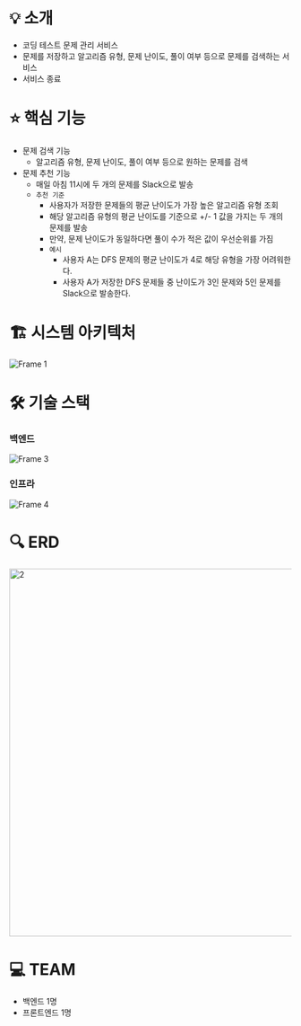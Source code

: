# 💡 소개

- 코딩 테스트 문제 관리 서비스
- 문제를 저장하고 알고리즘 유형, 문제 난이도, 풀이 여부 등으로 문제를 검색하는 서비스
- 서비스 종료

# ⭐️ 핵심 기능

- 문제 검색 기능
    - 알고리즘 유형, 문제 난이도, 풀이 여부 등으로 원하는 문제를 검색
- 문제 추천 기능
    - 매일 아침 11시에 두 개의 문제를 Slack으로 발송
    - `추천 기준`
        - 사용자가 저장한 문제들의 평균 난이도가 가장 높은 알고리즘 유형 조회
        - 해당 알고리즘 유형의 평균 난이도를 기준으로 +/- 1 값을 가지는 두 개의 문제를 발송
        - 만약, 문제 난이도가 동일하다면 풀이 수가 적은 값이 우선순위를 가짐
        - `예시`
            - 사용자 A는 DFS 문제의 평균 난이도가 4로 해당 유형을 가장 어려워한다.
            - 사용자 A가 저장한 DFS 문제들 중 난이도가 3인 문제와 5인 문제를 Slack으로 발송한다.

# 🏗️ 시스템 아키텍처
![Frame 1](https://github.com/youKeon/ProblemSolvingQueue/assets/96862049/3e05dfe1-dd85-4aea-9362-bfec882fa47f)

# 🛠️ 기술 스택
### 백엔드
![Frame 3](https://github.com/youKeon/ProblemSolvingQueue/assets/96862049/f5115739-9145-4fcc-8ea2-9517d543447c)

### 인프라
![Frame 4](https://github.com/youKeon/ProblemSolvingQueue/assets/96862049/69586833-ddeb-4dca-a2b2-d57e2bc99ea0)


# 🔍 ERD
<img width="655" alt="2" src="https://github.com/youKeon/ProblemSolvingQueue/assets/96862049/87d2d143-e896-48dd-9f4f-f3cc59ad008a">



# 💻 TEAM

- 백엔드 1명
- 프론트엔드 1명
